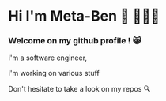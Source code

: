 # Hi I'm Meta-Ben 👋 🧑🏻‍💻
### Welcome on my github profile ! 😸
I'm a software engineer,

I'm working on various stuff 

Don't hesitate to take a look on my repos 🔍
